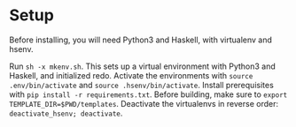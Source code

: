 Setup
=====

Before installing, you will need Python3 and Haskell, with virtualenv and hsenv.

Run `sh -x mkenv.sh`.
This sets up a virtual environment with Python3 and Haskell, and initialized redo.
Activate the environments with `source .env/bin/activate` and `source .hsenv/bin/activate`.
Install prerequisites with `pip install -r requirements.txt`.
Before building, make sure to `export TEMPLATE_DIR=$PWD/templates`.
Deactivate the virtualenvs in reverse order: `deactivate_hsenv; deactivate`.

